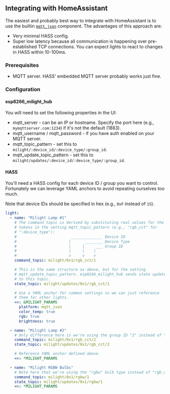 ## Integrating with HomeAssistant

The easiest and probably best way to integrate with HomeAssistant is to use the builtin [`mqtt_json`](https://home-assistant.io/components/light.mqtt_json/) component. The advantages of this approach are:

* Very minimal HASS config.
* Super low latency because all communication is happening over pre-established TCP connections. You can expect lights to react to changes in HASS within 10-100ms.

### Prerequisites

* MQTT server. HASS' embedded MQTT server probably works just fine.

### Configuration

#### esp8266_milight_hub

You will need to set the following properties in the UI:

* mqtt_server - can be an IP or hostname. Specify the port here (e.g., `mymqttserver.com:1234`) if it's not the default (1883).
* mqtt_username / mqtt_password - if you have auth enabled on your MQTT server.
* mqtt_topic_pattern - set this to `milight/:device_id/:device_type/:group_id`.
* mqtt_update_topic_pattern - set this to `milight/updates/:device_id/:device_type/:group_id`.

#### HASS

You'll need a HASS config for each device ID / group you want to control. Fortunately we can leverage YAML anchors to avoid repeating ourselves too much.

Note that device IDs should be specified in hex (e.g., `0xF` instead of `15`).

```yaml
light: 
  - name: "Milight Lamp #1"
    # The command topic is derived by substituting real values for the
    # tokens in the setting mqtt_topic_pattern (e.g., "rgb_cct" for
    # ":device_type"):
    #                        ______________ Device ID
    #                       |      ________ Device Type
    #                       |     |     ___ Group ID
    #                       |     |    |
    #                       v     v    v
    command_topic: milight/0x1/rgb_cct/1

    # This is the same structure as above, but for the setting
    # mqtt_update_topic_pattern. esp8266_milight_hub sends state updates
    # to this topic.
    state_topic: milight/updates/0x1/rgb_cct/1

    # Use a YAML anchor for common settings so we can just reference
    # them for other lights.
    <<: &MILIGHT_PARAMS
      platform: mqtt_json
      color_temp: true
      rgb: true
      brightness: true

  - name: "Milight Lamp #2"
    # Only difference here is we're using the group ID "2" instead of "1".
    command_topic: milight/0x1/rgb_cct/2
    state_topic: milight/updates/0x1/rgb_cct/2

    # Reference YAML anchor defined above.
    <<: *MILIGHT_PARAMS

  - name: "Milight RGBW Bulbs"
    # Note here that we're using the "rgbw" bulb type instead of "rgb_cct".
    command_topic: milight/0x1/rgbw/1
    state_topic: milight/updates/0x1/rgbw/1
    <<: *MILIGHT_PARAMS
```